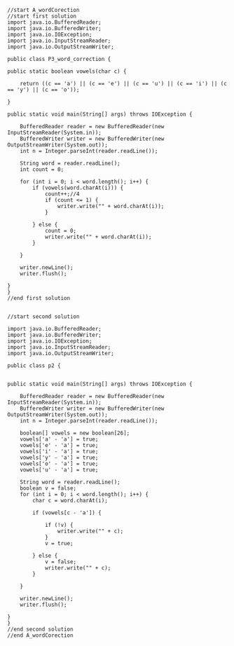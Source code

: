
    //start A_wordCorection
    //start first solution
    import java.io.BufferedReader;
    import java.io.BufferedWriter;
    import java.io.IOException;
    import java.io.InputStreamReader;
    import java.io.OutputStreamWriter;
    
    public class P3_word_correction {

    public static boolean vowels(char c) {

        return ((c == 'a') || (c == 'e') || (c == 'u') || (c == 'i') || (c == 'y') || (c == 'o'));

    }

    public static void main(String[] args) throws IOException {

        BufferedReader reader = new BufferedReader(new InputStreamReader(System.in));
        BufferedWriter writer = new BufferedWriter(new OutputStreamWriter(System.out));
        int n = Integer.parseInt(reader.readLine());

        String word = reader.readLine();
        int count = 0;

        for (int i = 0; i < word.length(); i++) {
            if (vowels(word.charAt(i))) {
                count++;//4
                if (count <= 1) {
                    writer.write("" + word.charAt(i));
                }

            } else {
                count = 0;
                writer.write("" + word.charAt(i));
            }

        }

        writer.newLine();
        writer.flush();

    }
    }
    //end first solution
    
    
    //start second solution
    
    import java.io.BufferedReader;
    import java.io.BufferedWriter;
    import java.io.IOException;
    import java.io.InputStreamReader;
    import java.io.OutputStreamWriter;
    
    public class p2 {


    public static void main(String[] args) throws IOException {

        BufferedReader reader = new BufferedReader(new InputStreamReader(System.in));
        BufferedWriter writer = new BufferedWriter(new OutputStreamWriter(System.out));
        int n = Integer.parseInt(reader.readLine());

        boolean[] vowels = new boolean[26];
        vowels['a' - 'a'] = true;
        vowels['e' - 'a'] = true;
        vowels['i' - 'a'] = true;
        vowels['y' - 'a'] = true;
        vowels['o' - 'a'] = true;
        vowels['u' - 'a'] = true;

        String word = reader.readLine();
        boolean v = false;
        for (int i = 0; i < word.length(); i++) {
            char c = word.charAt(i);

            if (vowels[c - 'a']) {

                if (!v) {
                    writer.write("" + c);
                }
                v = true;

            } else {
                v = false;
                writer.write("" + c);
            }

        }

        writer.newLine();
        writer.flush();

    }
    }
    //end second solution
    //end A_wordCorection
    